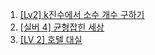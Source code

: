 1. [[Lv2] k진수에서 소수 개수 구하기](https://school.programmers.co.kr/learn/courses/30/lessons/92335)
2. [[실버 4] 균형잡힌 세상](https://www.acmicpc.net/problem/4949)
3. [[LV 2] 호텔 대실](https://school.programmers.co.kr/learn/courses/30/lessons/155651)
